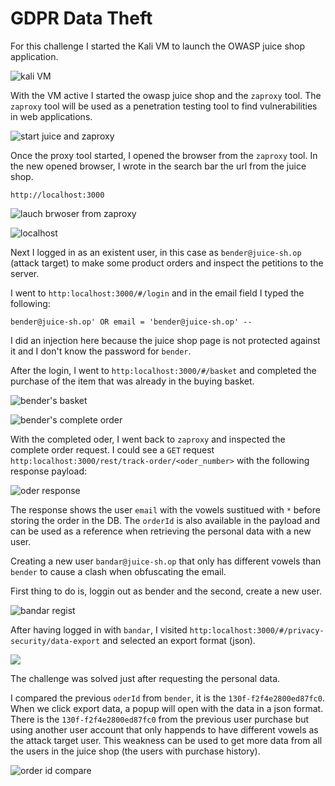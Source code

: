 # GDPR Data Theft

For this challenge I started the Kali VM to launch the OWASP juice shop application.

![kali VM](imgs/gdpr_kali_vm.png)

With the VM active I started the owasp juice shop and the `zaproxy` tool. The `zaproxy` tool will be used as a penetration testing tool to find vulnerabilities in web applications.

![start juice and zaproxy](imgs/gdpr_start_app_zarp.png)

Once the proxy tool started, I opened the browser from the `zaproxy` tool. In the new opened browser, I wrote in the search bar the url from the juice shop.

```
http://localhost:3000
```
![lauch brwoser from zaproxy](imgs/gdpr_brwser_lauch.png)


![localhost](imgs/juice_sh_localhost.png)

Next I logged in as an existent user, in this case as `bender@juice-sh.op` (attack target) to make some product orders and inspect the petitions to the server.

I went to `http:localhost:3000/#/login` and in the email field I typed the following:

```
bender@juice-sh.op' OR email = 'bender@juice-sh.op' --
```

I did an injection here because the juice shop page is not protected against it and I don't know the password for `bender`.

After the login, I went to `http:localhost:3000/#/basket` and completed the purchase of the item that was already in the buying basket.

![bender's basket](imgs/bender_basket.png)

![bender's complete order](imgs/complete_order.png)

With the completed oder, I went back to `zaproxy` and inspected the complete order request. I could see a `GET` request `http:localhost:3000/rest/track-order/<oder_number>` with the following response payload:

![oder response](imgs/complete_order_res.png)

The response shows the user `email` with the vowels sustitued with `*` before storing the order in the DB. The `orderId` is also available in the payload and can be used as a reference when retrieving the personal data with a new user.

Creating a new user `bandar@juice-sh.op` that only has different vowels than `bender` to cause a clash when obfuscating the email.

First thing to do is, loggin out as bender and the second, create a new user.

![bandar regist](imgs/bandar_regist.png)

After having logged in with `bandar`, I visited `http:localhost:3000/#/privacy-security/data-export` and selected an export format (json).

![](imgs/challenge_success.png)

The challenge was solved just after requesting the personal data.

I compared the previous `oderId` from `bender`, it is the `130f-f2f4e2800ed87fc0`. When we click export data, a popup will open with the data in a json format. There is the `130f-f2f4e2800ed87fc0` from the previous user purchase but using another user account that only happends to have different vowels as the attack target user. This weakness can be used to get more data from all the users in the juice shop (the users with purchase history).

![order id compare](imgs/compare_id.png)



